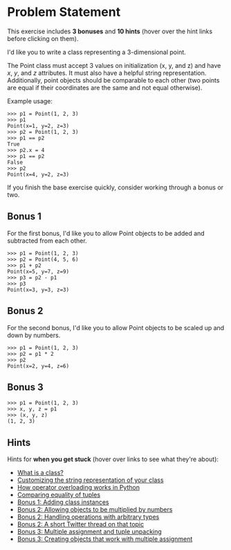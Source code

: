 # Problem Statement
This exercise includes **3 bonuses** and **10 hints** (hover over the hint links before clicking on them).

I'd like you to write a class representing a 3-dimensional point.

The Point class must accept 3 values on initialization (x, y, and z) and have _x_, _y_, and _z_ attributes. It must also have a helpful string representation. Additionally, point objects should be comparable to each other (two points are equal if their coordinates are the same and not equal otherwise).

Example usage:
```
>>> p1 = Point(1, 2, 3)
>>> p1
Point(x=1, y=2, z=3)
>>> p2 = Point(1, 2, 3)
>>> p1 == p2
True
>>> p2.x = 4
>>> p1 == p2
False
>>> p2
Point(x=4, y=2, z=3)
```
If you finish the base exercise quickly, consider working through a bonus or two.
## Bonus 1
For the first bonus, I'd like you to allow Point objects to be added and subtracted from each other.
```
>>> p1 = Point(1, 2, 3)
>>> p2 = Point(4, 5, 6)
>>> p1 + p2
Point(x=5, y=7, z=9)
>>> p3 = p2 - p1
>>> p3
Point(x=3, y=3, z=3)
```
## Bonus 2
For the second bonus, I'd like you to allow Point objects to be scaled up and down by numbers.
```
>>> p1 = Point(1, 2, 3)
>>> p2 = p1 * 2
>>> p2
Point(x=2, y=4, z=6)
```
## Bonus 3
```
>>> p1 = Point(1, 2, 3)
>>> x, y, z = p1
>>> (x, y, z)
(1, 2, 3)
```
## Hints
Hints for **when you get stuck** (hover over links to see what they're about):
- [What is a class?](https://www.pythonmorsels.com/topics/what-is-a-class/ "Short screencast explaining classes, attributes, and methods")
- [Customizing the string representation of your class](https://www.pythonmorsels.com/topics/customizing-string-representation-your-objects/ "You need to write a __repr__ method")
- [How operator overloading works in Python](https://www.pythonmorsels.com/topics/what-are-dunder-methods/ "==, +, and many other operators are powered by dunder methods in Python")
- [Comparing equality of tuples](https://treyhunner.com/2019/03/python-deep-comparisons-and-code-readability/#Deep_equality "Deep comparisons can make for slightly nicer equality checks")
- [Bonus 1: Adding class instances](https://thepythonguru.com/python-operator-overloading/ "You can make objects addable by making a __add__ method")
- [Bonus 2: Allowing objects to be multiplied by numbers](http://www.openbookproject.net/thinkcs/python/english2e/ch15.html#operator-overloading "You'll need to make both __mul__ and __rmul__ methods")
- [Bonus 2: Handling operations with arbitrary types](https://docs.python.org/3/library/constants.html#NotImplemented "When a binary operation on a given type isn't supported, NotImplemented should be returned")
- [Bonus 2: A short Twitter thread on that topic](https://twitter.com/treyhunner/status/1214636577441427457 "NotImplemented allows your object to tell Python that it should delegate to the right-hand-side object instead")
- [Bonus 3: Multiple assignment and tuple unpacking](https://www.pythonmorsels.com/topics/tuple-unpacking/ "Unpacking a sequence and assigning multiple variables with a single line of code")
- [Bonus 3: Creating objects that work with multiple assignment](https://treyhunner.com/2018/06/how-to-make-an-iterator-in-python/#Generators_can_help_when_making_iterables_too "Multiple assignment only works with iterables")